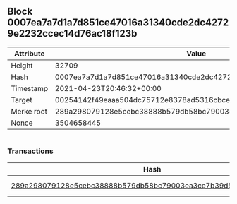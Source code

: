 ## Block 0007ea7a7d1a7d851ce47016a31340cde2dc42729e2232ccec14d76ac18f123b

Attribute | Value
--- | ---
Height | 32709
Hash | 0007ea7a7d1a7d851ce47016a31340cde2dc42729e2232ccec14d76ac18f123b
Timestamp | 2021-04-23T20:46:32+00:00
Target | 00254142f49eaaa504dc75712e8378ad5316cbcead634704b3734b6271167cc4
Merke root | 289a298079128e5cebc38888b579db58bc79003ea3ce7b39d51f07162ac85b29
Nonce | 3504658445

```

```

### Transactions

Hash | Amount
--- | ---
[289a298079128e5cebc38888b579db58bc79003ea3ce7b39d51f07162ac85b29](289a298079128e5cebc38888b579db58bc79003ea3ce7b39d51f07162ac85b29.md) | 10.00000000 SKEPTI 
